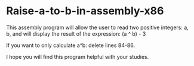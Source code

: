 # Raise-a-to-b-in-assembly-x86

This assembly program will allow the user to read two positive integers: a, b, and will display the result of the expression: (a ^ b) - 3

If you want to only calculate a^b: delete lines 84-86.

I hope you will find this program helpful with your studies.
